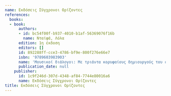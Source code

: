 ```yaml
---
name: Εκδόσεις Σύγχρονοι Ορίζοντες
references:
  books:
  - book:
      authors:
      - id: bc54f00f-b937-4010-b1af-56369076f16b
        name: Νταϊφά, Λόλα
      edition: 1η έκδοση
      editors: []
      id: 892288ff-cce3-4786-bf9e-800f276e66e7
      isbn: '9789603983903'
      name: 'Μουσικοί διάλογοι: Με τριάντα κορυφαίους δημιουργούς του ελληνικού τραγουδιού'
      publication_date: null
    publisher:
      id: 1c9f246d-307d-4348-af84-7744e80016a6
      name: Εκδόσεις Σύγχρονοι Ορίζοντες
title: Εκδόσεις Σύγχρονοι Ορίζοντες
---
```


